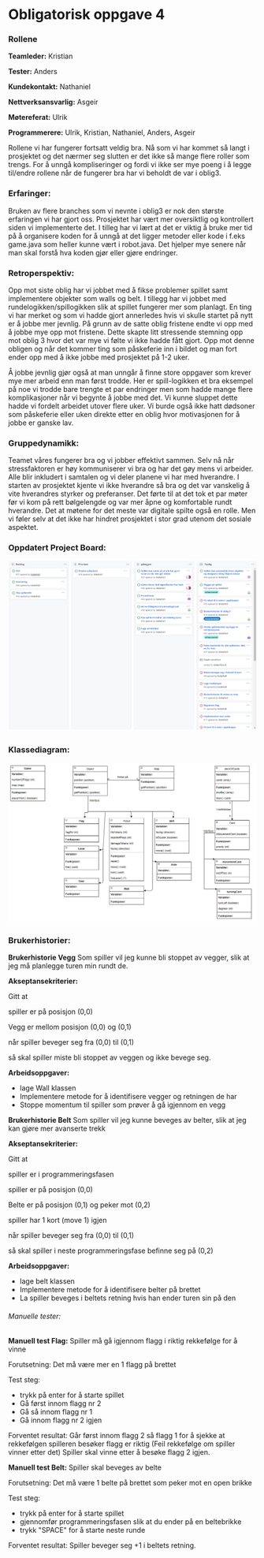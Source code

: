 # Obligatorisk oppgave 4

### Rollene

**Teamleder:** Kristian

**Tester:** Anders

**Kundekontakt:** Nathaniel

**Nettverksansvarlig:** Asgeir

**Møtereferat:** Ulrik

**Programmerere:** Ulrik, Kristian, Nathaniel, Anders, Asgeir


Rollene vi har fungerer fortsatt veldig bra. Nå som vi har kommet så langt i prosjektet og det nærmer seg slutten er det ikke så mange flere roller som trengs. For å unngå kompliseringer og fordi vi ikke ser mye poeng i å legge til/endre rollene når de fungerer bra har vi beholdt de var i oblig3.

### Erfaringer:

Bruken av flere branches som vi nevnte i oblig3 er nok den største erfaringen vi har gjort oss. Prosjektet har vært mer oversiktlig og kontrollert siden vi implementerte det.
I tilleg har vi lært at det er viktig å 
bruke mer tid på å organisere koden for å unngå at det ligger metoder
eller kode i f.eks game.java som heller kunne vært i robot.java. Det hjelper mye senere når man skal forstå hva koden gjør eller gjøre endringer.

### Retroperspektiv:

Opp mot siste oblig har vi jobbet med å fikse problemer spillet samt implementere objekter som walls og belt. I tillegg har vi jobbet med rundelogikken/spillogikken slik at spillet fungerer mer som planlagt. En ting vi har merket og som vi hadde gjort annerledes hvis vi skulle startet på nytt er å jobbe mer jevnlig. På grunn av de satte oblig fristene endte vi opp med å jobbe mye opp mot fristene. Dette skapte litt stressende stemning opp mot oblig 3 hvor det var mye vi følte vi ikke hadde fått gjort. Opp mot denne obligen og når det kommer ting som påskeferie inn i bildet og man fort ender opp med å ikke jobbe med prosjektet på 1-2 uker.

Å jobbe jevnlig gjør også at man unngår å finne store oppgaver som krever mye mer arbeid enn man først trodde. Her er spill-logikken et bra eksempel på noe vi trodde bare trengte et par endringer men som hadde mange flere komplikasjoner når vi begynte å jobbe med det. Vi kunne sluppet dette hadde vi fordelt arbeidet utover flere uker. Vi burde også ikke hatt dødsoner som påskeferie eller uken direkte etter en oblig hvor motivasjonen for å jobbe er ganske lav.





### Gruppedynamikk:


Teamet våres fungerer bra og vi jobber effektivt sammen. Selv nå når stressfaktoren er høy kommuniserer vi bra og har det gøy mens vi arbeider. Alle blir inkludert i samtalen og vi deler planene vi har med hverandre. I starten av prosjektet kjente vi ikke hverandre så bra og det var vanskelig å vite hverandres styrker og preferanser. Det førte til at det tok et par møter før vi kom på rett bølgelengde og var mer åpne og komfortable rundt hverandre. Det at møtene for det meste var digitale spilte også en rolle. Men vi føler selv at det ikke har hindret prosjektet i stor grad utenom det sosiale aspektet.


### Oppdatert Project Board:

![img_1.png](projectBoardOblig4.png)

### Klassediagram:

![img_1.png](klasseDiagram.png)

### Brukerhistorier:

**Brukerhistorie Vegg**
Som spiller vil jeg kunne bli stoppet av vegger, slik at jeg må planlegge turen min rundt de.

**Akseptansekriterier:**

Gitt at

spiller er på posisjon (0,0)

Vegg er mellom posisjon (0,0) og (0,1)

når spiller beveger seg fra (0,0) til (0,1)

så skal spiller miste bli stoppet av veggen og ikke bevege seg.

**Arbeidsoppgaver:**
- lage Wall klassen
- Implementere metode for å identifisere vegger og retningen de har 
- Stoppe momentum til spiller som prøver å gå igjennom en vegg


**Brukerhistorie Belt**
Som spiller vil jeg kunne beveges av belter, slik at jeg kan gjøre mer avanserte trekk

**Akseptansekriterier:**

Gitt at

spiller er i programmeringsfasen

spiller er på posisjon (0,0)

Belte er på posisjon  (0,1) og peker mot (0,2)

spiller har 1 kort (move 1) igjen

når spiller beveger seg fra (0,0) til (0,1)

så skal spiller i neste programmeringsfase befinne seg på (0,2)

**Arbeidsoppgaver:**
- lage belt klassen
- Implementere metode for å identifisere belter på brettet
- La spiller beveges i beltets retning hvis han ender turen sin på den

###### Manuelle tester:

**Manuell test Flag:** Spiller må gå igjennom flagg i riktig rekkefølge for å vinne

Forutsetning: Det må være mer en 1 flagg på brettet

Test steg:

- trykk på enter for å starte spillet
- Gå først innom flagg nr 2
- Gå så innom flagg nr 1
- Gå innom flagg nr 2 igjen
  
 Forventet resultat: Går først innom flagg 2 så flagg 1 for å sjekke at rekkefølgen spilleren besøker flagg er riktig (Feil rekkefølge om spiller vinner etter det) Spiller skal vinne etter å besøke flagg 2 igjen.

**Manuell test Belt:** Spiller skal beveges av belte

Forutsetning: Det må være 1 belte på brettet som peker 
mot en open brikke

Test steg:

- trykk på enter for å starte spillet
- gjennomfør programmeringsfasen slik at du ender på en beltebrikke
- trykk "SPACE" for å starte neste runde

Forventet resultat: Spiller beveger seg +1 i beltets retning.




